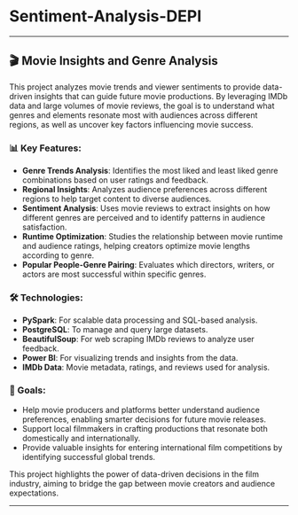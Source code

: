 # Sentiment-Analysis-DEPI

---

## 🎬 Movie Insights and Genre Analysis

This project analyzes movie trends and viewer sentiments to provide data-driven insights that can guide future movie productions. By leveraging IMDb data and large volumes of movie reviews, the goal is to understand what genres and elements resonate most with audiences across different regions, as well as uncover key factors influencing movie success.

### 📊 Key Features:
- **Genre Trends Analysis**: Identifies the most liked and least liked genre combinations based on user ratings and feedback.
- **Regional Insights**: Analyzes audience preferences across different regions to help target content to diverse audiences.
- **Sentiment Analysis**: Uses movie reviews to extract insights on how different genres are perceived and to identify patterns in audience satisfaction.
- **Runtime Optimization**: Studies the relationship between movie runtime and audience ratings, helping creators optimize movie lengths according to genre.
- **Popular People-Genre Pairing**: Evaluates which directors, writers, or actors are most successful within specific genres.

### 🛠️ Technologies:
- **PySpark**: For scalable data processing and SQL-based analysis.
- **PostgreSQL**: To manage and query large datasets.
- **BeautifulSoup**: For web scraping IMDb reviews to analyze user feedback.
- **Power BI**: For visualizing trends and insights from the data.
- **IMDb Data**: Movie metadata, ratings, and reviews used for analysis.

### 🚀 Goals:
- Help movie producers and platforms better understand audience preferences, enabling smarter decisions for future movie releases.
- Support local filmmakers in crafting productions that resonate both domestically and internationally.
- Provide valuable insights for entering international film competitions by identifying successful global trends.

This project highlights the power of data-driven decisions in the film industry, aiming to bridge the gap between movie creators and audience expectations.

---

